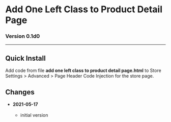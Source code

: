 # Add One Left Class to Product Detail Page

### Version 0.1d0

---

## Quick Install

Add code from file **add one left class to product detail page.html** to Store
Settings > Advanced > Page Header Code Injection for the store page.

## Changes

<!-- * **2021-07-01**
<br><br>
  * added code to change read more link
  * use twcsl
  * bumped version to 0.1d2
  <br><br -->
* **2021-05-17**
<br><br>
  * initial version
